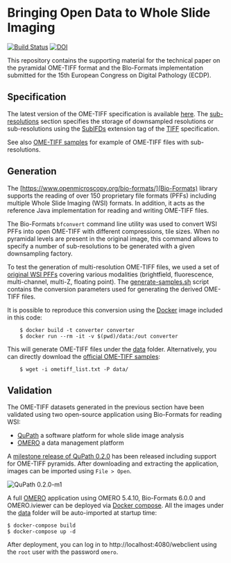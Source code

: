 # Bringing Open Data to Whole Slide Imaging

[![Build Status](https://travis-ci.org/ome/ecdp2019-publication.svg)](https://travis-ci.org/ome/ecdp2019-publication)
[![DOI](https://zenodo.org/badge/174513696.svg)](https://zenodo.org/badge/latestdoi/174513696)

This repository contains the supporting material for the technical paper on
the pyramidal OME-TIFF format and the BIo-Formats implementation submitted for
the 15th European Congress on Digital Pathology (ECDP).

## Specification

The latest version of the OME-TIFF specification is available 
[here](https://docs.openmicroscopy.org/latest/ome-model/ome-tiff/data.html#sub-resolutions). The 
[sub-resolutions](https://docs.openmicroscopy.org/ome-model/6.0.0/ome-tiff/data.html#sub-resolutions)
section specifies the storage of downsampled resolutions or sub-resolutions
using the
[SubIFDs](https://www.awaresystems.be/imaging/tiff/tifftags/subifds.html)
extension tag of the [TIFF](https://www.adobe.io/open/standards/TIFF.html)
specification.

See also [OME-TIFF samples](https://docs.openmicroscopy.org/latest/ome-model6/ome-tiff/data.html#sub-resolutions)
for example of OME-TIFF files with sub-resolutions.

## Generation

The [https://www.openmicroscopy.org/bio-formats/](Bio-Formats) library supports
the reading of over 150 proprietary file formats (PFFs) including multiple 
Whole Slide Imaging (WSI) formats. In addition, it acts as the reference Java
implementation for reading and writing OME-TIFF files.

The Bio-Formats `bfconvert` command line utility was used to convert 
WSI PFFs into open OME-TIFF with different compressions, tile sizes. When
no pyramidal levels are present in the original image, this command allows
to specify a number of sub-resolutions to be generated with a given
downsampling factory.

To test the generation of multi-resolution OME-TIFF files, we used a set of
[original WSI PFFs](converter/sample_sources.txt) covering various modalities
(brightfield, fluorescence, multi-channel, multi-Z, floating point). The
[generate-samples.sh](generate-samples.sh) script contains the conversion
parameters used for generating the derived OME-TIFF files.

It is possible to reproduce this conversion using the [Docker](converter/Dockerfile) image included in this code:

        $ docker build -t converter converter
        $ docker run --rm -it -v $(pwd)/data:/out converter

This will generate OME-TIFF files under the [data](data) folder.
Alternatively, you can directly download the
[official OME-TIFF samples](ometiff_list.txt):

        $ wget -i ometiff_list.txt -P data/
## Validation

The OME-TIFF datasets generated in the previous section have been validated
using two open-source application using Bio-Formats for reading WSI:

- [QuPath](https://qupath.github.io) a software platform for whole slide image analysis
- [OMERO](https://www.openmicroscopy.org/omero) a data management platform

A [milestone release of QuPath 0.2.0](https://github.com/qupath/qupath/releases/tag/v0.2.0-m1)
has been released including support for OME-TIFF pyramids. After downloading
and extracting the application, images can be imported using `File > Open`.

![QuPath 0.2.0-m1](QuPath.png)

A full [OMERO](https://www.openmicroscopy.org/omero) application using OMERO 5.4.10, Bio-Formats 6.0.0 and OMERO.iviewer can be deployed via
[Docker compose](https://docs.docker.com/compose/). All the images under
the [data](data) folder will be auto-imported at startup time:

    $ docker-compose build
    $ docker-compose up -d

After deployment, you can log in to http://localhost:4080/webclient using the
`root` user with the password `omero`.
